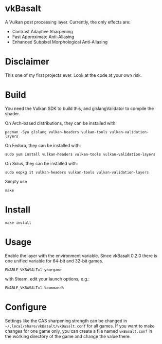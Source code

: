 # vkBasalt
A Vulkan post processing layer. Currently, the only effects are:
- Contrast Adaptive Sharpening 
- Fast Approximate Anti-Aliasing
- Enhanced Subpixel Morphological Anti-Aliasing

# Disclaimer
This one of my first projects ever. Look at the code at your own risk.

# Build
You need the Vulkan SDK to build this, and glslangValidator to compile the shader.

On Arch-based distributions, they can be installed with:
```
pacman -Syu glslang vulkan-headers vulkan-tools vulkan-validation-layers
```

On Fedora, they can be installed with:
```
sudo yum install vulkan-headers vulkan-tools vulkan-validation-layers
```

On Solus, they can be installed with:
```
sudo eopkg it vulkan-headers vulkan-tools vulkan-validation-layers
```

Simply use
```
make
```
# Install
```
make install
```

# Usage
Enable the layer with the environment variable. Since vkBasalt 0.2.0 there is one unified variable for 64-bit and 32-bit games.

```
ENABLE_VKBASALT=1 yourgame
```

with Steam, edit your launch options, e.g.:
```
ENABLE_VKBASALT=1 %command% 
```

# Configure

Settings like the CAS sharpening strength can be changed in `~/.local/share/vkBasalt/vkBasalt.conf` for all games.
If you want to make changes for one game only, you can create a file named `vkBasalt.conf` in the working directory of the game and change the value there.

